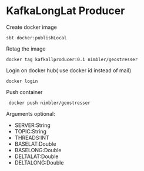 # KafkaLongLat Producer

 Create docker image

`sbt docker:publishLocal`

Retag the image

`docker tag kafkallproducer:0.1 nimbler/geostresser
`

Login on docker hub( use docker id instead of mail)

`docker login`

Push container

` docker push nimbler/geostresser`

Arguments optional:
* SERVER:String
* TOPIC:String
* THREADS:INT
* BASELAT:Double
* BASELONG:Double
* DELTALAT:Double
* DELTALONG:Double
